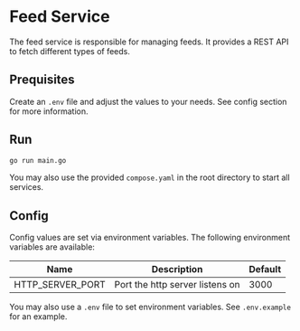# Feed Service

The feed service is responsible for managing feeds. It provides a REST API to fetch different types of feeds.

## Prequisites

Create an `.env` file and adjust the values to your needs. See config section for more information.

## Run

```bash
go run main.go
```

You may also use the provided `compose.yaml` in the root directory to start all services.

## Config

Config values are set via environment variables. The following environment variables are available:

| Name | Description | Default |
| ---- | ----------- | -------- |
| HTTP_SERVER_PORT | Port the http server listens on | 3000 |

You may also use a `.env` file to set environment variables. See `.env.example` for an example.